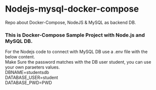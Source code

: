 # Nodejs-mysql-docker-compose
Repo about Docker-Compose, NodeJS &amp; MySQL as backend DB.


### This is Docker-Compose Sample Project with Node.js and MySQL DB.
For the Nodejs code to connect with MySQL DB use a .env file with the below content.  
Make Sure the password matches with the DB user student, you can use your own paraeters values.  
DBNAME=studentsdb  
DATABASE_USER=student  
DATABASE_PWD=PWD
